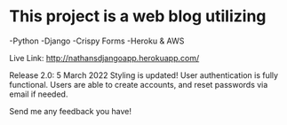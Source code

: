 # This project is a web blog utilizing
  -Python
  -Django
  -Crispy Forms
  -Heroku & AWS

Live Link:
http://nathansdjangoapp.herokuapp.com/

Release 2.0: 5 March 2022
  Styling is updated! User authentication is fully functional. Users are able to create accounts, and reset passwords via email if needed.

Send me any feedback you have!

